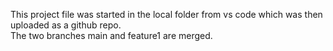 This project file was started in the local folder from vs code which was then uploaded as a github repo.
<br>
The two branches main and feature1 are merged.